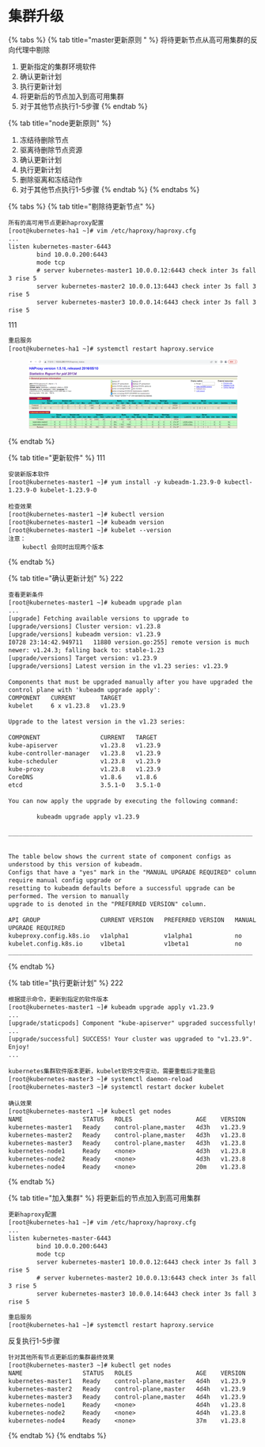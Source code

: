 # 集群升级

{% tabs %}
{% tab title="master更新原则 " %}
将待更新节点从高可用集群的反向代理中剔除&#x20;

1. 更新指定的集群环境软件&#x20;
2. 确认更新计划&#x20;
3. 执行更新计划&#x20;
4. 将更新后的节点加入到高可用集群&#x20;
5. 对于其他节点执行1-5步骤
{% endtab %}

{% tab title="node更新原则" %}
1. 冻结待删除节点&#x20;
2. 驱离待删除节点资源&#x20;
3. 确认更新计划&#x20;
4. 执行更新计划&#x20;
5. 删除驱离和冻结动作&#x20;
6. 对于其他节点执行1-5步骤
{% endtab %}
{% endtabs %}

{% tabs %}
{% tab title="剔除待更新节点" %}
```
所有的高可用节点更新haproxy配置
[root@kubernetes-ha1 ~]# vim /etc/haproxy/haproxy.cfg
...
listen kubernetes-master-6443
        bind 10.0.0.200:6443
        mode tcp
        # server kubernetes-master1 10.0.0.12:6443 check inter 3s fall 3 rise 5
        server kubernetes-master2 10.0.0.13:6443 check inter 3s fall 3 rise 5
        server kubernetes-master3 10.0.0.14:6443 check inter 3s fall 3 rise 5
```

111

```bash
重启服务
[root@kubernetes-ha1 ~]# systemctl restart haproxy.service
```

<figure><img src="../../../.gitbook/assets/image (9) (1) (1) (1) (1) (1).png" alt=""><figcaption></figcaption></figure>


{% endtab %}

{% tab title="更新软件" %}
111

```
安装新版本软件
[root@kubernetes-master1 ~]# yum install -y kubeadm-1.23.9-0 kubectl-1.23.9-0 kubelet-1.23.9-0
​
检查效果
[root@kubernetes-master1 ~]# kubectl version 
[root@kubernetes-master1 ~]# kubeadm version
[root@kubernetes-master1 ~]# kubelet --version
注意：
    kubectl 会同时出现两个版本
```


{% endtab %}

{% tab title="确认更新计划" %}
222

```
查看更新条件
[root@kubernetes-master1 ~]# kubeadm upgrade plan
...
[upgrade] Fetching available versions to upgrade to
[upgrade/versions] Cluster version: v1.23.8
[upgrade/versions] kubeadm version: v1.23.9
I0728 23:14:42.949711   11880 version.go:255] remote version is much newer: v1.24.3; falling back to: stable-1.23
[upgrade/versions] Target version: v1.23.9
[upgrade/versions] Latest version in the v1.23 series: v1.23.9
​
Components that must be upgraded manually after you have upgraded the control plane with 'kubeadm upgrade apply':
COMPONENT   CURRENT       TARGET
kubelet     6 x v1.23.8   v1.23.9
​
Upgrade to the latest version in the v1.23 series:
​
COMPONENT                 CURRENT   TARGET
kube-apiserver            v1.23.8   v1.23.9
kube-controller-manager   v1.23.8   v1.23.9
kube-scheduler            v1.23.8   v1.23.9
kube-proxy                v1.23.8   v1.23.9
CoreDNS                   v1.8.6    v1.8.6
etcd                      3.5.1-0   3.5.1-0
​
You can now apply the upgrade by executing the following command:
​
        kubeadm upgrade apply v1.23.9
​
_____________________________________________________________________
​
​
The table below shows the current state of component configs as understood by this version of kubeadm.
Configs that have a "yes" mark in the "MANUAL UPGRADE REQUIRED" column require manual config upgrade or
resetting to kubeadm defaults before a successful upgrade can be performed. The version to manually
upgrade to is denoted in the "PREFERRED VERSION" column.
​
API GROUP                 CURRENT VERSION   PREFERRED VERSION   MANUAL UPGRADE REQUIRED
kubeproxy.config.k8s.io   v1alpha1          v1alpha1            no
kubelet.config.k8s.io     v1beta1           v1beta1             no
_____________________________________________________________________
```


{% endtab %}

{% tab title="执行更新计划" %}
222

```
根据提示命令，更新到指定的软件版本
[root@kubernetes-master1 ~]# kubeadm upgrade apply v1.23.9
...
[upgrade/staticpods] Component "kube-apiserver" upgraded successfully!
...
[upgrade/successful] SUCCESS! Your cluster was upgraded to "v1.23.9". Enjoy!
...
​
kubernetes集群软件版本更新，kubelet软件文件变动，需要重载后才能重启
[root@kubernetes-master3 ~]# systemctl daemon-reload
[root@kubernetes-master3 ~]# systemctl restart docker kubelet
​
确认效果
[root@kubernetes-master1 ~]# kubectl get nodes
NAME                 STATUS   ROLES                  AGE    VERSION
kubernetes-master1   Ready    control-plane,master   4d3h   v1.23.9
kubernetes-master2   Ready    control-plane,master   4d3h   v1.23.8
kubernetes-master3   Ready    control-plane,master   4d3h   v1.23.8
kubernetes-node1     Ready    <none>                 4d3h   v1.23.8
kubernetes-node2     Ready    <none>                 4d3h   v1.23.8
kubernetes-node4     Ready    <none>                 20m    v1.23.8
```


{% endtab %}

{% tab title="加入集群" %}
将更新后的节点加入到高可用集群

```
更新haproxy配置
[root@kubernetes-ha1 ~]# vim /etc/haproxy/haproxy.cfg
...
listen kubernetes-master-6443
        bind 10.0.0.200:6443
        mode tcp
        server kubernetes-master1 10.0.0.12:6443 check inter 3s fall 3 rise 5
        # server kubernetes-master2 10.0.0.13:6443 check inter 3s fall 3 rise 5
        server kubernetes-master3 10.0.0.14:6443 check inter 3s fall 3 rise 5
```

```
重启服务
[root@kubernetes-ha1 ~]# systemctl restart haproxy.service
```

反复执行1-5步骤

```
针对其他所有节点更新后的集群最终效果  
[root@kubernetes-master3 ~]# kubectl get nodes
NAME                 STATUS   ROLES                  AGE    VERSION
kubernetes-master1   Ready    control-plane,master   4d4h   v1.23.9
kubernetes-master2   Ready    control-plane,master   4d4h   v1.23.9
kubernetes-master3   Ready    control-plane,master   4d4h   v1.23.9
kubernetes-node1     Ready    <none>                 4d4h   v1.23.8
kubernetes-node2     Ready    <none>                 4d4h   v1.23.8
kubernetes-node4     Ready    <none>                 37m    v1.23.8
```


{% endtab %}
{% endtabs %}

